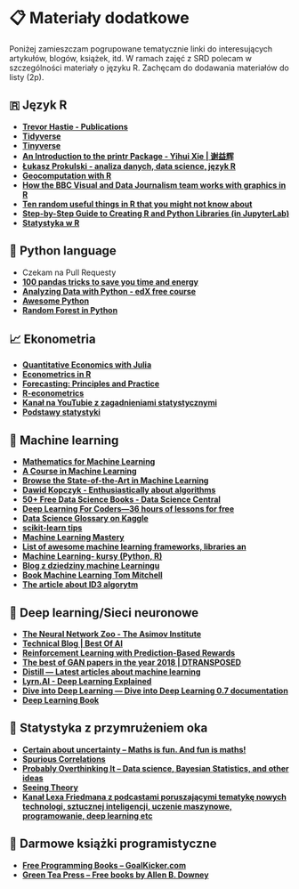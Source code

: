 # 📋 Materiały dodatkowe 
Poniżej zamieszczam pogrupowane tematycznie linki do interesujących artykułów, blogów, książek, itd. W ramach zajęć z SRD polecam w szczególności materiały o języku R.
Zachęcam do dodawania materiałów do listy (2p).

## 🇷 Język R
- **[Trevor Hastie - Publications](https://web.stanford.edu/~hastie/pub.htm)**
- **[Tidyverse](https://www.tidyverse.org/)**
- **[Tinyverse](http://www.tinyverse.org/)**
- **[An Introduction to the printr Package - Yihui Xie \| 谢益辉](https://yihui.name/printr/)**
- **[Łukasz Prokulski - analiza danych, data science, język R](https://blog.prokulski.science/)**
- **[Geocomputation with R](https://geocompr.robinlovelace.net/index.html)**
- **[How the BBC Visual and Data Journalism team works with graphics in R](https://medium.com/bbc-visual-and-data-journalism/how-the-bbc-visual-and-data-journalism-team-works-with-graphics-in-r-ed0b35693535)**
- **[Ten random useful things in R that you might not know about](https://towardsdatascience.com/ten-random-useful-things-in-r-that-you-might-not-know-about-54b2044a3868?fbclid=IwAR1r4kLfRX-OMNt59TfUSvJ-RZF57TB9Ohl1plEe6ruDJkRuyYBdoc6xROY)**
- **[Step-by-Step Guide to Creating R and Python Libraries (in JupyterLab)](https://towardsdatascience.com/step-by-step-guide-to-creating-r-and-python-libraries-e81bbea87911?fbclid=IwAR0Jn1CDrEGzBMqX2YOVL9Ec6muXQGXmwuBRLypU_-GDHCuH3sdbw5HIY5s)**
- **[Statystyka w R](https://statslectures.com/r-stats-videos-tutorials)**

## :snake: Python language
- Czekam na Pull Requesty
- **[100 pandas tricks to save you time and energy](https://www.dataschool.io/python-pandas-tips-and-tricks/)**
- **[Analyzing Data with Python - edX free course](https://www.edx.org/course/analyzing-data-with-python)**
- **[Awesome Python](https://github.com/vinta/awesome-python)**
- **[Random Forest in Python](https://towardsdatascience.com/random-forest-in-python-24d0893d51c0)**

## :chart_with_upwards_trend: Ekonometria
- **[Quantitative Economics with Julia](https://julia.quantecon.org/)**
- **[Econometrics in R](https://cran.r-project.org/doc/contrib/Farnsworth-EconometricsInR.pdf)**
- **[Forecasting: Principles and Practice](https://otexts.com/fpp2/)**
- **[R-econometrics](https://www.r-econometrics.com/)**
- **[Kanał na YouTubie z zagadnieniami statystycznymi](https://www.youtube.com/channel/UCtYLUTtgS3k1Fg4y5tAhLbw)**
- **[Podstawy statystyki](https://www.statystyka.az.pl/regresja-logistyczna.php)**

## 🤖 Machine learning
- **[Mathematics for Machine Learning](https://mml-book.github.io/)**
- **[A Course in Machine Learning](http://ciml.info/)**
- **[Browse the State-of-the-Art in Machine Learning](https://paperswithcode.com/sota)**
- **[Dawid Kopczyk - Enthusiastically about algorithms](http://dkopczyk.quantee.co.uk/)**
- **[50+ Free Data Science Books - Data Science Central](https://www.datasciencecentral.com/profiles/blogs/50-free-data-science-books?fbclid=IwAR2C5jVhRxlAPZuri3R0CTtnRG5VHgoaOibP0xbpZSYbJNz2BWN8PSzEHBg)**
- **[Deep Learning For Coders—36 hours of lessons for free](http://course18.fast.ai/ml.html)**
- **[Data Science Glossary on Kaggle](https://www.kaggle.com/shivamb/data-science-glossary-on-kaggle)**
- **[scikit-learn tips](https://github.com/justmarkham/scikit-learn-tips)**
- **[Machine Learning Mastery](https://machinelearningmastery.com/start-here/)**
- **[List of awesome machine learning frameworks, libraries an](https://github.com/josephmisiti/awesome-machine-learning)**
- **[Machine Learning- kursy (Python, R)](https://www.dataschool.io/ml-courses/)**
- **[Blog z dziedziny machine Learningu](https://www.nosimpler.me/machine-learning/)**
- **[Book Machine Learning Tom Mitchell](http://profsite.um.ac.ir/~monsefi/machine-learning/pdf/Machine-Learning-Tom-Mitchell.pdf)**
- **[The article about ID3 algorytm](https://medium.com/machine-learning-guy/an-introduction-to-decision-tree-learning-id3-algorithm-54c74eb2ad55)**


## 🔮 Deep learning/Sieci neuronowe
- **[The Neural Network Zoo - The Asimov Institute](https://www.asimovinstitute.org/neural-network-zoo/)**
- **[Technical Blog \| Best Of AI](https://www.sicara.ai/blog/best-of-ai)**
- **[Reinforcement Learning with Prediction-Based Rewards](https://blog.openai.com/reinforcement-learning-with-prediction-based-rewards/)**
- **[The best of GAN papers in the year 2018 \| DTRANSPOSED](https://dtransposed.github.io/blog/Best-of-GANs-2018-(Part-1-out-of-2).html?fbclid=IwAR3d8b1A02Wwm-dJF8ME6iEPdEoSW9_vdR1HvzkU8TFctCc-aeA1dDCjxAQ)**
- **[Distill — Latest articles about machine learning](https://distill.pub/)**
- **[Lyrn.AI - Deep Learning Explained](https://www.lyrn.ai/)**
- **[Dive into Deep Learning — Dive into Deep Learning 0.7 documentation](https://en.d2l.ai/)**
- **[Deep Learning Book](http://www.deeplearningbook.org/)**

## :game_die: Statystyka z przymrużeniem oka
- **[Certain about uncertainty – Maths is fun. And fun is maths!](https://paularowinska.wordpress.com/)**
- **[Spurious Correlations](http://www.tylervigen.com/spurious-correlations)**
- **[Probably Overthinking It – Data science, Bayesian Statistics, and other ideas](https://www.allendowney.com/blog/)**
- **[Seeing Theory](https://seeing-theory.brown.edu/)**
- **[Kanał Lexa Friedmana z podcastami poruszającymi tematykę nowych technologi, sztucznej inteligencji, uczenie maszynowe, programowanie, deep learning etc](https://www.youtube.com/c/lexfridman/featured)**

## :book: Darmowe książki programistyczne
- **[Free Programming Books – GoalKicker.com](https://goalkicker.com/)**
- **[Green Tea Press – Free books by Allen B. Downey](https://greenteapress.com/wp/)**
